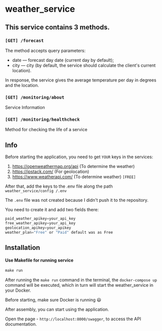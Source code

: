 # weather_service

## This service contains 3 methods.
### `[GET] /forecast`
The method accepts query parameters:
- date — forecast day date (current day by default);
- city — city (by default, the service should calculate the client's current location).

In response, the service gives the average temperature per day in degrees and the location.

### `[GET] /monitoring/about`
Service Information
### `[GET] /monitoring/healthcheck`
Method for checking the life of a service


## Info

Before starting the application, you need to get `YOUR` keys in the services:
1. https://openweathermap.org/api (To determine the weather)
2. https://ipstack.com/ (For geolocation)
3. https://www.weatherapi.com/ (To determine weather) `[FREE]`

After that, add the keys to the .env file along the path `weather_service/config /.env`

The `.env` file was not created because I didn't push it to the repository.

You need to create it and add two fields there:

```powershell
paid_weather_apikey=your_api_key
free_weather_apikey=your_api_key
geolocation_apikey=your_apikey
weather_plan="Free" or "Paid" default was as Free
```

## Installation

#### Use Makefile for running service
```powershell
make run 
```

After running the `make run` command in the terminal, the `docker-compose up` command will be executed, which in turn will start the weather_service in your Docker.

Before starting, make sure Docker is running :smiley:

After assembly, you can start using the application.

Open the page - `http://localhost:8000/swagger`, to access the API documentation.


